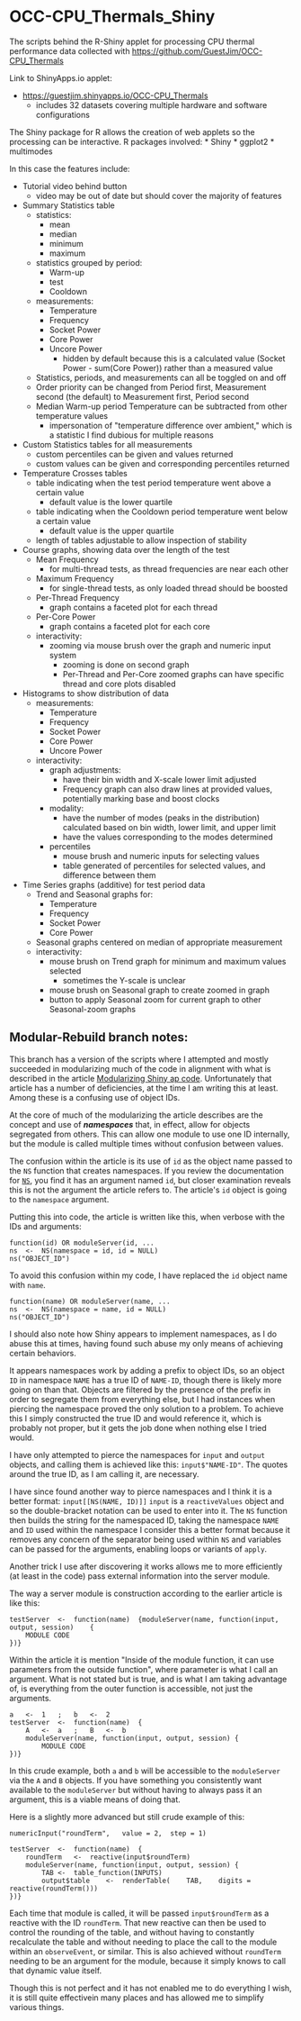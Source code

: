 # OCC-CPU_Thermals_Shiny
The scripts behind the R-Shiny applet for processing CPU thermal performance data collected with https://github.com/GuestJim/OCC-CPU_Thermals

Link to ShinyApps.io applet:
*   https://guestjim.shinyapps.io/OCC-CPU_Thermals
    *   includes 32 datasets covering multiple hardware and software configurations

The Shiny package for R allows the creation of web applets so the processing can be interactive.
R packages involved:
    *   Shiny
    *   ggplot2
    *   multimodes

In this case the features include:
*	Tutorial video behind button
	*	video may be out of date but should cover the majority of features
*   Summary Statistics table
    *   statistics:
        *   mean
        *   median
        *   minimum
        *   maximum
    *   statistics grouped by period:
        *   Warm-up
        *   test
        *   Cooldown
    *   measurements:
        *	Temperature
	    *	Frequency
	    *	Socket Power
	    *	Core Power
    	*	Uncore Power
            *   hidden by default because this is a calculated value (Socket Power - sum(Core Power)) rather than a measured value
    *   Statistics, periods, and measurements can all be toggled on and off
    *   Order priority can be changed from Period first, Measurement second (the default) to Measurement first, Period second
    *   Median Warm-up period Temperature can be subtracted from other temperature values
        *   impersonation of "temperature difference over ambient," which is a statistic I find dubious for multiple reasons
*   Custom Statistics tables for all measurements
    *   custom percentiles can be given and values returned
    *   custom values can be given and corresponding percentiles returned
*   Temperature Crosses tables
    *   table indicating when the test period temperature went above a certain value
        *   default value is the lower quartile
    *   table indicating when the Cooldown period temperature went below a certain value
        *   default value is the upper quartile
    *   length of tables adjustable to allow inspection of stability
*   Course graphs, showing data over the length of the test
    *   Mean Frequency
        *   for multi-thread tests, as thread frequencies are near each other
    *   Maximum Frequency
        *   for single-thread tests, as only loaded thread should be boosted
    *   Per-Thread Frequency
        *   graph contains a faceted plot for each thread
    *   Per-Core Power
        *   graph contains a faceted plot for each core
    *   interactivity:
        *   zooming via mouse brush over the graph and numeric input system
            *   zooming is done on second graph
            *   Per-Thread and Per-Core zoomed graphs can have specific thread and core plots disabled
*   Histograms to show distribution of data
    *   measurements:
        *   Temperature
        *   Frequency
        *   Socket Power
        *   Core Power
        *   Uncore Power
    *   interactivity:
        *   graph adjustments:
            *   have their bin width and X-scale lower limit adjusted
            *   Frequency graph can also draw lines at provided values, potentially marking base and boost clocks
        *   modality:
            *   have the number of modes (peaks in the distribution) calculated based on bin width, lower limit, and upper limit
            *   have the values corresponding to the modes determined
        *   percentiles
            *   mouse brush and numeric inputs for selecting values
            *   table generated of percentiles for selected values, and difference between them
*   Time Series graphs (additive) for test period data
    *   Trend and Seasonal graphs for:
        *   Temperature
        *   Frequency
        *   Socket Power
        *   Core Power
    *   Seasonal graphs centered on median of appropriate measurement
    *   interactivity:
        *   mouse brush on Trend graph for minimum and maximum values selected
            *   sometimes the Y-scale is unclear
        *   mouse brush on Seasonal graph to create zoomed in graph
        *   button to apply Seasonal zoom for current graph to other Seasonal-zoom graphs

## Modular-Rebuild branch notes:

This branch has a version of the scripts where I attempted and mostly succeeded in modularizing much of the code in alignment with what is described in the article [Modularizing Shiny ap code](https://shiny.rstudio.com/articles/modules.html).
Unfortunately that article has a number of deficiencies, at the time I am writing this at least.
Among these is a confusing use of object IDs.

At the core of much of the modularizing the article describes are the concept and use of ***namespaces*** that, in effect, allow for objects segregated from others.
This can allow one module to use one ID internally, but the module is called multiple times without confusion between values.

The confusion within the article is its use of `id` as the object name passed to the `NS` function that creates namespaces.
If you review the documentation for [`NS`](https://shiny.rstudio.com/reference/shiny/1.7.0/NS.html), you find it has an argument named `id`, but closer examination reveals this is not the argument the article refers to.
The article's `id` object is going to the `namespace` argument.

Putting this into code, the article is written like this, when verbose with the IDs and arguments:

```
function(id) OR moduleServer(id, ...
ns	<-	NS(namespace = id, id = NULL)
ns("OBJECT_ID")
```

To avoid this confusion within my code, I have replaced the `id` object name with `name`.

```
function(name) OR moduleServer(name, ...
ns	<-	NS(namespace = name, id = NULL)
ns("OBJECT_ID")
```

I should also note how Shiny appears to implement namespaces, as I do abuse this at times, having found such abuse my only means of achieving certain behaviors.

It appears namespaces work by adding a prefix to object IDs, so an object `ID` in namespace `NAME` has a true ID of `NAME-ID`, though there is likely more going on than that.
Objects are filtered by the presence of the prefix in order to segregate them from everything else, but I had instances when piercing the namespace proved the only solution to a problem.
To achieve this I simply constructed the true ID and would reference it, which is probably not proper, but it gets the job done when nothing else I tried would.

I have only attempted to pierce the namespaces for `input` and `output` objects, and calling them is achieved like this: `input$"NAME-ID"`.
The quotes around the true ID, as I am calling it, are necessary.

I have since found another way to pierce namespaces and I think it is a better format: `input[[NS(NAME, ID)]]`
`input` is a `reactiveValues` object and so the double-bracket notation can be used to enter into it.
The `NS` function then builds the string for the namespaced ID, taking the namespace `NAME` and `ID` used within the namespace
I consider this a better format because it removes any concern of the separator being used within `NS` and variables can be passed for the arguments, enabling loops or variants of `apply`.

Another trick I use after discovering it works allows me to more efficiently (at least in the code) pass external information into the server module.

The way a server module is construction according to the earlier article is like this:

```
testServer	<-	function(name)	{moduleServer(name, function(input, output, session)	{
	MODULE CODE
})}
```

Within the article it is mention "Inside of the module function, it can use parameters from the outside function", where parameter is what I call an argument.
What is not stated but is true, and is what I am taking advantage of, is everything from the outer function is accessible, not just the arguments.

```
a	<-	1	;	b	<-	2
testServer	<-	function(name)	{
	A	<-	a	;	B	<-	b
	moduleServer(name, function(input, output, session)	{
		MODULE CODE
})}
```

In this crude example, both `a` and `b` will be accessible to the `moduleServer` via the `A` and `B` objects.
If you have something you consistently want available to the `moduleServer` but without having to always pass it an argument, this is a viable means of doing that.

Here is a slightly more advanced but still crude example of this:

```
numericInput("roundTerm",	value = 2,	step = 1)

testServer	<-	function(name)	{
	roundTerm	<-	reactive(input$roundTerm)
	moduleServer(name, function(input, output, session)	{
		TAB	<-	table_function(INPUTS)
		output$table	<-	renderTable(	TAB,	digits = reactive(roundTerm()))
})}
```

Each time that module is called, it will be passed `input$roundTerm` as a reactive with the ID `roundTerm`.
That new reactive can then be used to control the rounding of the table, and without having to constantly recalculate the table and without needing to place the call to the module within an `observeEvent`, or similar.
This is also achieved without `roundTerm` needing to be an argument for the module, because it simply knows to call that dynamic value itself.

Though this is not perfect and it has not enabled me to do everything I wish, it is still quite effectivein many places and has allowed me to simplify various things.